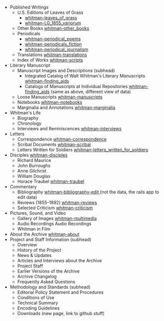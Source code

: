 - Published Writings 
  - U.S. Editions of Leaves of Grass
    - [whitman-leaves_of_grass](https://github.com/whitmanarchive/whitman-leaves_of_grass)
    - [whitman-LG_1855_variorum]()
  - Other Books [whitman-other_books](https://github.com/whitmanarchive/whitman-other_books)
  - Periodicals
    - [whitman-periodical_poems](../../whitman-periodical_poems)
    - [whitman-periodicals_fiction](whitman-periodicals_fiction)
    - [whitman-periodical_journalism](whitman-periodical_journalism)
  - Translations [whitman-translations](whitman-translations)
  - Index of Works [whitman-scripts]()
- Literary Manuscript
  - Manuscript Images and Descriptions (subhead)
    - Integrated Catalog of Walt Whitman's Literary Manuscripts [whitman-finding_aids]()
    - Catalogs of Manuscripts at Individual Repositories [whitman-finding_aids]() (same as above, different view of data)
  - Loose Manuscripts [whitman-manuscripts]()
  - Notebooks [whitman-notebooks]()
  - Marginalia and Annotations [whitman-marginalia]()
- Whitman's Life
  - Biography
  - Chronology
  - Interviews and Reminiscences [whitman-interviews]()
- Letters
  - Correspondence [whitman-correspondence]()
  - Scribal Documents [whitman-scribal]()
  - Letters Written for Soldiers [whitman-letters_written_for_soldiers]()
- Disciples [whitman-disciples]()
  - Richard Maurice
  - John Burroughs
  - Anne Gilchrist
  - William Douglas
  - Horace Traubel [whitman-traubel]()
- Commentary
  - Bibliography [whitman-bibliography-edit ]() (not the data, the rails app to edit data)
  - Reviews (1855–1892) [whitman-reviews]()
  - Selected Criticism  [whitman-criticism]()
- Pictures, Sound, and Video
  - Gallery of Images [whitman-multimedia]()
  - Audio Recordings Audio Recordings
  - Whitman in Film
- About the Archive [whitman-about]()
- Project and Staff Information (subhead)
  - Overview
  - History of the Project
  - News & Updates
  - Articles and Interviews about the Archive
  - Project Staff
  - Earlier Versions of the Archive
  - Archive Changelog
  - Frequently Asked Questions
- Methodology and Standards (subhead)
  - Editorial Policy Statement and Procedures 
  - Conditions of Use 
  - Technical Summary
  - Encoding Guidelines
  - Downloads (new page, link to github stuff)
